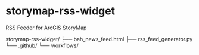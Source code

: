 # storymap-rss-widget
RSS Feeder for ArcGIS StoryMap

storymap-rss-widget/
├── bah_news_feed.html
├── rss_feed_generator.py
└── .github/
    └── workflows/
